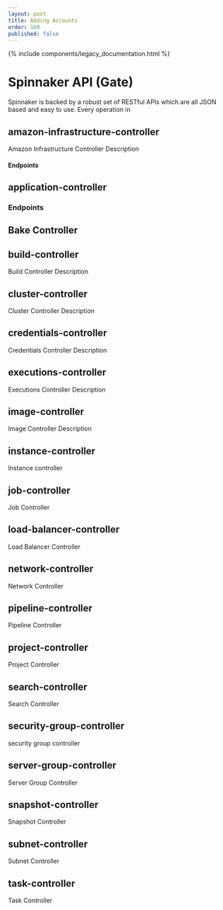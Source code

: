 ```yaml
---
layout: post
title: Adding Accounts
order: 160
published: false
---
```


{% include components/legacy_documentation.html %}

# Spinnaker API (Gate)
Spinnaker is backed by a robust set of RESTful APIs which are all JSON based and easy to use.  Every operation in

## amazon-infrastructure-controller
  Amazon Infrastructure Controller Description

#### Endpoints

## application-controller

### Endpoints


## Bake Controller


## build-controller
Build Controller Description

## cluster-controller
Cluster Controller Description

## credentials-controller
Credentials Controller Description

## executions-controller
Executions Controller Description

## image-controller
Image Controller Description

## instance-controller
Instance controller

## job-controller
Job Controller

## load-balancer-controller
Load Balancer Controller

## network-controller
Network Controller

## pipeline-controller
Pipeline Controller

## project-controller
Project Controller

## search-controller
Search Controller

## security-group-controller
security group controller

## server-group-controller
Server Group Controller

## snapshot-controller
Snapshot Controller

## subnet-controller
Subnet Controller

## task-controller
Task Controller
